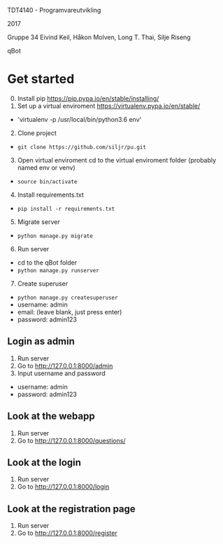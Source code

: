 TDT4140 - Programvareutvikling

2017 

Gruppe 34 
Eivind Keil, Håkon Molven, Long T. Thai, Silje Riseng 

qBot 

# Get started
0. Install pip https://pip.pypa.io/en/stable/installing/ 
1. Set up a virtual enviroment https://virtualenv.pypa.io/en/stable/
  * 'virtualenv -p /usr/local/bin/python3.6 env'
2. Clone project 
  * `git clone https://github.com/siljr/pu.git`
3. Open virtual enviroment 
  cd to the virtual enviroment folder (probably named env or venv)
  * `source bin/activate`
4. Install requirements.txt 
  * `pip install -r requirements.txt`
5. Migrate server 
  * `python manage.py migrate`
6. Run server 
  * cd to the qBot folder 
  * `python manage.py runserver` 
7. Create superuser 
  * `python manage.py createsuperuser`
  * username: admin
  * email: (leave blank, just press enter)
  * password: admin123


 
## Login as admin 
1. Run server 
2. Go to http://127.0.0.1:8000/admin 
3. Input username and password
  * username: admin
  * password: admin123

## Look at the webapp 
1. Run server
2. Go to http://127.0.0.1:8000/questions/

## Look at the login 
1. Run server
2. Go to http://127.0.0.1:8000/login 

## Look at the registration page 
1. Run server
2. Go to http://127.0.0.1:8000/register 

